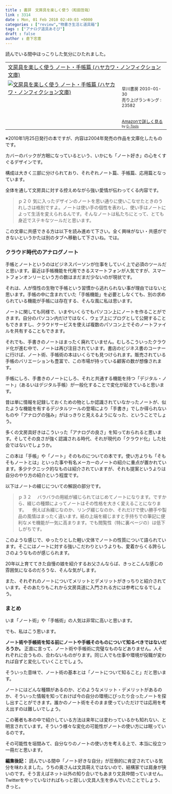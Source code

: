 ```yaml
---
title : 書評　文房具を楽しく使う（和田哲哉）
link : 3314
date : Mon, 01 Feb 2010 02:49:03 +0000
categories : ["review","物書き生活と道具箱"]
tags : ["アナログ道具あそび"]
draft : false
author : 倉下忠憲
---
```


読んでいる間中ほっこりした気分にひたれました。

<table  border="0" cellpadding="5"><tr><td colspan="2"><a href="http://www.amazon.co.jp/%E6%96%87%E6%88%BF%E5%85%B7%E3%82%92%E6%A5%BD%E3%81%97%E3%81%8F%E4%BD%BF%E3%81%86-%E3%83%8E%E3%83%BC%E3%83%88%E3%83%BB%E6%89%8B%E5%B8%B3%E7%AF%87-%E3%83%8F%E3%83%A4%E3%82%AB%E3%83%AF%E3%83%BB%E3%83%8E%E3%83%B3%E3%83%95%E3%82%A3%E3%82%AF%E3%82%B7%E3%83%A7%E3%83%B3%E6%96%87%E5%BA%AB-%E5%92%8C%E7%94%B0-%E5%93%B2%E5%93%89/dp/4150503621%3FSubscriptionId%3D15SMZCTB9V8NGR2TW082%26tag%3Drashita1000-22%26linkCode%3Dxm2%26camp%3D2025%26creative%3D165953%26creativeASIN%3D4150503621" target="_top">文房具を楽しく使う ノート・手帳篇 (ハヤカワ・ノンフィクション文庫)</a><img src='http://www.assoc-amazon.jp/e/ir?t=rashita1000-22&l=ur2&o=9' width='1' height='1' border='0' alt='' /></td></tr><tr><td valign="top"><a href="http://www.amazon.co.jp/%E6%96%87%E6%88%BF%E5%85%B7%E3%82%92%E6%A5%BD%E3%81%97%E3%81%8F%E4%BD%BF%E3%81%86-%E3%83%8E%E3%83%BC%E3%83%88%E3%83%BB%E6%89%8B%E5%B8%B3%E7%AF%87-%E3%83%8F%E3%83%A4%E3%82%AB%E3%83%AF%E3%83%BB%E3%83%8E%E3%83%B3%E3%83%95%E3%82%A3%E3%82%AF%E3%82%B7%E3%83%A7%E3%83%B3%E6%96%87%E5%BA%AB-%E5%92%8C%E7%94%B0-%E5%93%B2%E5%93%89/dp/4150503621%3FSubscriptionId%3D15SMZCTB9V8NGR2TW082%26tag%3Drashita1000-22%26linkCode%3Dxm2%26camp%3D2025%26creative%3D165953%26creativeASIN%3D4150503621" target="_top"><img src="http://ecx.images-amazon.com/images/I/51jxeBO-obL._SL160_.jpg" border="0" alt="文房具を楽しく使う ノート・手帳篇 (ハヤカワ・ノンフィクション文庫)" /></a></td><td valign="top"><font size="-1"><br />早川書房  2010-01-30<br />売り上げランキング : 23582<br /><br /><br /><a href="http://www.amazon.co.jp/%E6%96%87%E6%88%BF%E5%85%B7%E3%82%92%E6%A5%BD%E3%81%97%E3%81%8F%E4%BD%BF%E3%81%86-%E3%83%8E%E3%83%BC%E3%83%88%E3%83%BB%E6%89%8B%E5%B8%B3%E7%AF%87-%E3%83%8F%E3%83%A4%E3%82%AB%E3%83%AF%E3%83%BB%E3%83%8E%E3%83%B3%E3%83%95%E3%82%A3%E3%82%AF%E3%82%B7%E3%83%A7%E3%83%B3%E6%96%87%E5%BA%AB-%E5%92%8C%E7%94%B0-%E5%93%B2%E5%93%89/dp/4150503621%3FSubscriptionId%3D15SMZCTB9V8NGR2TW082%26tag%3Drashita1000-22%26linkCode%3Dxm2%26camp%3D2025%26creative%3D165953%26creativeASIN%3D4150503621" target="_top">Amazonで詳しく見る</a></font><font size="-2"> by <a href="http://www.goodpic.com/mt/aws/index.html" >G-Tools</a></font></td></tr></table>
<!--more-->
※2010年1月25日発行の本ですが、内容は2004年発売の作品を文庫化したものです。

カバーのバックが方眼になっているという、いかにも「ノート好き」の心をくすぐるデザインです。

構成は大きく三部に分けられており、それぞれノート篇、手帳篇、応用篇となっています。

全体を通して文房具に対する控えめながら強い愛情が伝わってくる内容です。



<blockquote>ｐ２０
気に入ったデザインのノートを思い通りに使いこなせたときのうれしさは格別ですよ。ノートは使い手の個性を表わし、使い手はノートによって生活を変えられるんです。そんなノートは私たちにとって、とても身近でステキなツールだと思います。</blockquote>



この文章に共感できる方は以下を読み進めて下さい。全く興味がない・共感ができないというかたは別のタブへ移動して下さいね。では。

<h3>クラウド時代のアナログノート</h3>
手帳とノートというのはビジネスパーソンが仕事をしていく上で必須のツールだと思います。最近は手帳機能を代用できるスマートフォンが人気ですが、スマートフォンオンリーという方の数はまだまだ少ないのが現状です。

それは、人が惰性の生物で手帳という習慣から逃れられない事が理由ではないと思います。手帳の中に含まれていた「手帳機能」を必要としなくても、別の求められている機能が手帳には存在する、そんな風に私は思います。

ノートに関しても同様で、いまやいくらでもパソコン上にノートを作ることができます。自分のパソコン内だけではなく、ウェブ上にブログとして公開することもできますし、クラウドサービスを使えば複数のパソコン上でそのノートファイルを共有することもできます。

それでも、手書きのノートはまったく廃れていません。むしろこういったクラウド化が進む中で、ノートは再び注目されています。書店のビジネス書のコーナーに行けば、ノート術、手帳術の本はいくらでも見つけられます。販売されている手帳のバリエーションも豊富で、この市場が持っている顧客の数が想像されます。

手帳にしろ、手書きのノートにしろ、それと共通する機能を持つ「デジタル・ノート」（あるいはデジタル手帳）が一般化することで変化が起きていると思います。

昔は単に情報を記録しておくための物としか認識されていなかったノートが、似たような機能を有するデジタルツールの登場により「手書き」でしか得られないものや「アナログの強み」がはっきりと見えるようになった、ということでしょう。

多くの文房具好きはこういった「アナログの良さ」を知っておられると思います。そしてその良さが強く認識される時代、それが現代の「クラウド化」した社会ではないでしょうか。

この本は「手帳」や「ノート」そのものについての本です。使い方よりも「そもそもノートとは」といった事や有名メーカーのノートの紹介に重点が置かれています。多少テクニック的なものは紹介されていますが、それも提案というよりは自分のやり方の紹介という程度です。

以下はノートの綴じについての解説の部分です。


<blockquote>ｐ３２
　バラバラの用紙が綴じられてはじめてノートになります。ですから、綴じの種類によってノートはその性格を大きく変えることになります。
　例えば糸綴じなのか、リング綴じなのか、それだけで使い勝手や製品の風情はまったく違います。紙の上端を綴じますと手持ちでの筆記に便利なメモ機能が一気に高まります。でも閲覧性（特に裏ページの）は低下しがちです。
</blockquote>


このような感じで、ゆったりとした軽い文体でノートの性質について語られています。そこにはノートに対する強いこだわりというよりも、愛着からくる誇らしさのようなものが感じられます。

20年以上育ててきた自慢の娘を紹介するお父さんならば、きっとこんな感じの雰囲気になるのだろうな、そんな気がします。

また、それぞれのノートについてメリットとデメリットがきっちりと紹介されています。そのあたりもこれから文房具道に入門される方には参考になるでしょう。

<h3>まとめ</h3>
いま「ノート術」や「手帳術」の人気は非常に高いと思います。

でも、私はこう思います。

<strong>ノート術や手帳術を知る前にノートや手帳そのものについて知るべきではないだろうか。
</strong>
正直に言って、ノート術や手帳術に完璧なものなどありません。人それぞれに合うもの、合わないものがります。同じ人でも仕事や環境が役職が変われば自ずと変化していくことでしょう。

そういった意味で、ノート術の基本とは「ノートについて知ること」だと思います。

ノートにはどんな種類があるのか、どのようなメリット・デメリットがあるのか、そういった情報を知っておけば今の自分の環境にぴったり合ったノートを探し出すことができます。誰かのノート術をそのまま使っていただけでは応用を考え出すのは難しいでしょう。

この著者も本の中で紹介している方法は来年には変わっているかも知れない、と明言されています。そういう様々な変化の可能性がノートの使い方には眠っているのです。

その可能性を垣間みて、自分なりのノートの使い方を考える上で、本当に役立つ一冊だと思います。

<div class="column">
<strong>編集後記：</strong>
読んでいる間中「ノート好きな自分」が圧倒的に肯定されている気分を味わえました。うちの奥さんは文具萌えではないので、結構家では肩身が狭いのです。そう言えばネット以外の知り合いでもあまり文具仲間っていません。
Twitterをやっていなければもっと寂しい文具人生を歩んでいたことでしょう、きっと。</div>